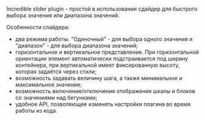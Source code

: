 Incredible slider plugin - простой в использовании сдайдер для быстрого выбора значения или диапазона значений.

Особенности слайдера:
- два режима работы. "Одиночный" - для выбора одного значения и "диапазон" - для выбора диапазона значений;
- горизонтальное и вертикальное представление. При горизонтальной ориентации элемент автоматически подстраивается под ширину контейнера, при вертикальной имеет фиксированную высоту, которая задаётся через стили;
- возможность задавать величину шага, а также минимальное и максимальное значение;
- возможность включения/отключения отображения шкалы и блоков со значениями над бегунками;
- удобное API, позволяющее изменять настройки плагина во время работы из кода.